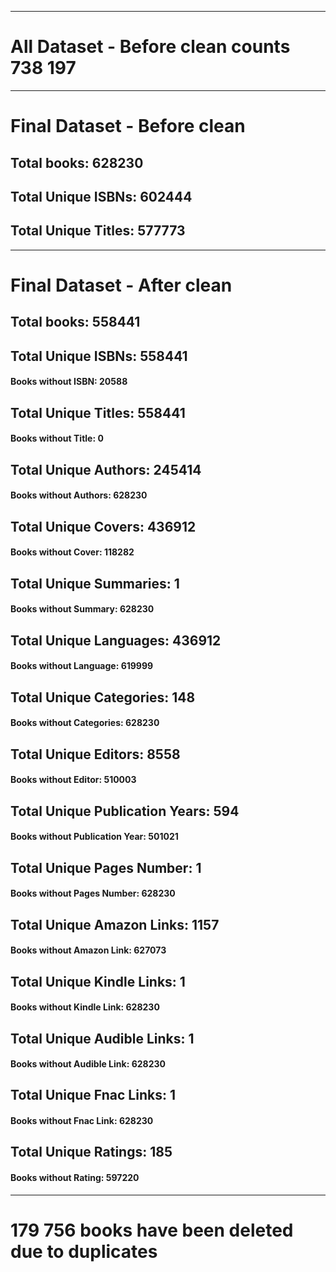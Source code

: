 
---

# All Dataset - Before clean counts 738 197

---

# Final Dataset - Before clean

## Total books: 628230
## Total Unique ISBNs: 602444
## Total Unique Titles: 577773
---

# Final Dataset - After clean

## Total books: 558441
## Total Unique ISBNs: 558441
#### Books without ISBN: 20588
## Total Unique Titles: 558441
#### Books without Title: 0
## Total Unique Authors: 245414
#### Books without Authors: 628230
## Total Unique Covers: 436912
#### Books without Cover: 118282
## Total Unique Summaries: 1
#### Books without Summary: 628230
## Total Unique Languages: 436912
#### Books without Language: 619999
## Total Unique Categories: 148
#### Books without Categories: 628230
## Total Unique Editors: 8558
#### Books without Editor: 510003
## Total Unique Publication Years: 594
#### Books without Publication Year: 501021
## Total Unique Pages Number: 1
#### Books without Pages Number: 628230
## Total Unique Amazon Links: 1157
#### Books without Amazon Link: 627073
## Total Unique Kindle Links: 1
#### Books without Kindle Link: 628230
## Total Unique Audible Links: 1
#### Books without Audible Link: 628230
## Total Unique Fnac Links: 1
#### Books without Fnac Link: 628230
## Total Unique Ratings: 185
#### Books without Rating: 597220
---

# 179 756 books have been deleted due to duplicates
